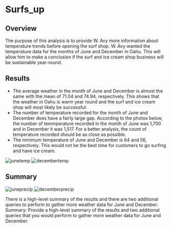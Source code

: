 # Surfs_up

## Overview
The purpose of this analysis is to provide W. Avy more information about temperature trends before opening the surf shop. W. Avy wanted the temperature data for the months of June and December in Oahu. This will allow him to make a conclusion if the surf and ice cream shop business will be sustainable year-round.

## Results
* The average weather in the month of June and December is almost the same with the mean of 71.04 and 74.94, respectively. This shows that the weather in Oahu is warm year round and the surf and ice cream shop will most likely be successful.
* The number of temperature recorded for the month of June and December does have a fairly large gap. According to the photos below, the number of temmperature recorded in the month of June was 1,700 and in December it was 1,517. For a better analysis, the count of temperature recorded should be as close as possible.
* The minimum temperature of June and December is 64 and 56, respectively. This would not be the best time for customers to go surfing and have ice cream. 

![junetemp](https://user-images.githubusercontent.com/49353083/115093533-a56e4280-9ee8-11eb-9794-27953d97d0ef.png)
![decembertemp](https://user-images.githubusercontent.com/49353083/115093535-a99a6000-9ee8-11eb-8e30-ed0b189f632a.png)


## Summary



![juneprecip](https://user-images.githubusercontent.com/49353083/115117920-e5780880-9f6e-11eb-838c-e95058eeeef7.png)
![decemberprecip](https://user-images.githubusercontent.com/49353083/115117924-e872f900-9f6e-11eb-858a-c326517a09e6.png)



There is a high-level summary of the results and there are two additional queries to perform to gather more weather data for June and December.
Summary: Provide a high-level summary of the results and two additional queries that you would perform to gather more weather data for June and December.
